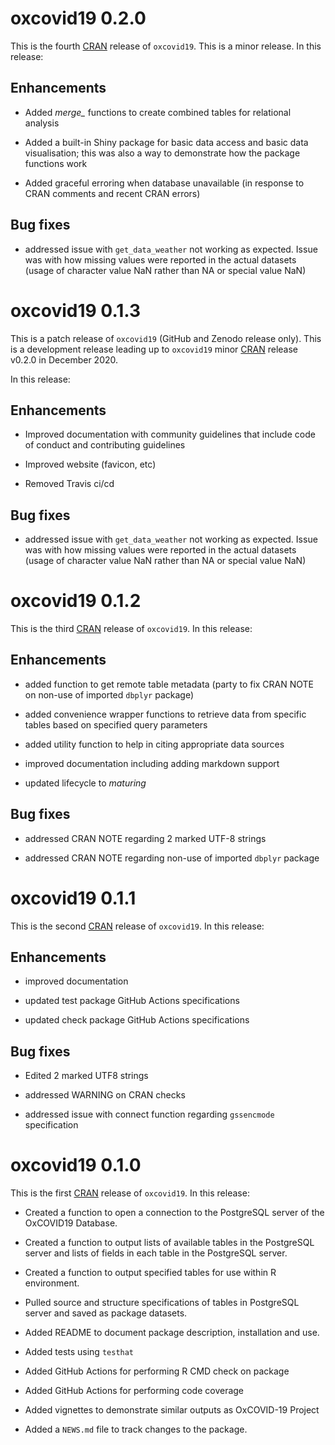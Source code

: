 # oxcovid19 0.2.0

This is the fourth [CRAN](https://cran.r-project.org) release of `oxcovid19`. 
This is a minor release. In this release:

## Enhancements

* Added *merge_* functions to create combined tables for relational analysis

* Added a built-in Shiny package for basic data access and basic data
  visualisation; this was also a way to demonstrate how the package functions
  work
  
* Added graceful erroring when database unavailable (in response to CRAN
  comments and recent CRAN errors)


## Bug fixes

* addressed issue with `get_data_weather` not working as expected. Issue was
  with how missing values were reported in the actual datasets (usage of
  character value NaN rather than NA or special value NaN)


# oxcovid19 0.1.3

This is a patch release of `oxcovid19` (GitHub and Zenodo release only). This
is a development release leading up to `oxcovid19` minor 
[CRAN](https://cran.r-project.org) release v0.2.0 in December 2020.

In this release:

## Enhancements

* Improved documentation with community guidelines that include code of conduct
  and contributing guidelines
  
* Improved website (favicon, etc)

* Removed Travis ci/cd

## Bug fixes

* addressed issue with `get_data_weather` not working as expected. Issue was
  with how missing values were reported in the actual datasets (usage of
  character value NaN rather than NA or special value NaN)

# oxcovid19 0.1.2

This is the third [CRAN](https://cran.r-project.org) release of `oxcovid19`. In 
this release:

## Enhancements

* added function to get remote table metadata (party to fix CRAN NOTE on non-use
  of imported `dbplyr` package)

* added convenience wrapper functions to retrieve data from specific tables
  based on specified query parameters

* added utility function to help in citing appropriate data sources

* improved documentation including adding markdown support

* updated lifecycle to *maturing*

## Bug fixes

* addressed CRAN NOTE regarding 2 marked UTF-8 strings

* addressed CRAN NOTE regarding non-use of imported `dbplyr` package

# oxcovid19 0.1.1

This is the second [CRAN](https://cran.r-project.org) release of `oxcovid19`. In 
this release:

## Enhancements

* improved documentation

* updated test package GitHub Actions specifications

* updated check package GitHub Actions specifications

## Bug fixes

* Edited 2 marked UTF8 strings

* addressed WARNING on CRAN checks

* addressed issue with connect function regarding `gssencmode` specification

# oxcovid19 0.1.0

This is the first [CRAN](https://cran.r-project.org) release of `oxcovid19`. In 
this release:

* Created a function to open a connection to the PostgreSQL server of the 
  OxCOVID19 Database.

* Created a function to output lists of available tables in the PostgreSQL 
  server and lists of fields in each table in the PostgreSQL server.

* Created a function to output specified tables for use within R environment.

* Pulled source and structure specifications of tables in PostgreSQL server and 
  saved as package datasets.

* Added README to document package description, installation and use.

* Added tests using `testhat`

* Added GitHub Actions for performing R CMD check on package

* Added GitHub Actions for performing code coverage

* Added vignettes to demonstrate similar outputs as OxCOVID-19 Project

* Added a `NEWS.md` file to track changes to the package.
